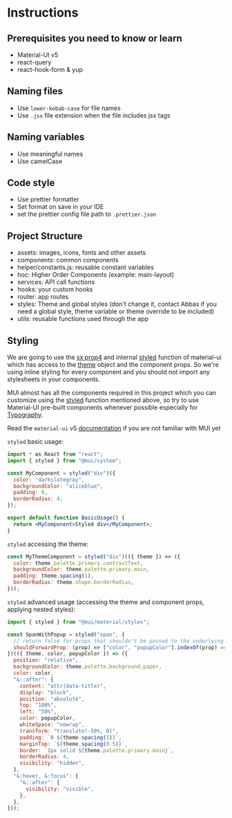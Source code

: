 # Instructions

## Prerequisites you need to know or learn

- Material-UI v5
- react-query
- react-hook-form & yup

## Naming files

- Use `lower-kebab-case` for file names
- Use `.jsx` file extension when the file includes jsx tags

## Naming variables

- Use meaningful names
- Use camelCase

## Code style

- Use prettier formatter
- Set format on save in your IDE
- set the prettier config file path to `.prettier.json`

## Project Structure

- assets: images, icons, fonts and other assets
- components: common components
- helper/constants.js: reusable constant variables
- hoc: Higher Order Components (example: main-layout)
- services: API call functions
- hooks: your custom hooks
- router: app routes
- styles: Theme and global styles (don't change it, contact Abbas if you need a
  global style, theme variable or theme override to be included)
- utils: reusable functions used through the app

## Styling

We are going to use the [sx prop]()[4] and internal [styled][1] function of
material-ui which has access to the [theme](https://mui.com/customization/theming/)
object and the component props.
So we're using inline styling for every component and you should not import any
stylesheets in your components.

MUI almost has all the components required in this project which you can
customize using the [styled][1] function mentioned above, so try to use
Material-UI pre-built components whenever possible especially
for [Typography][2].

Read the `material-ui` v5 [documentation][3] if you are not familiar with MUI
yet

`styled` basic usage:

```jsx
import * as React from "react";
import { styled } from "@mui/system";

const MyComponent = styled("div")({
  color: "darkslategray",
  backgroundColor: "aliceblue",
  padding: 8,
  borderRadius: 4,
});

export default function BasicUsage() {
  return <MyComponent>Styled div</MyComponent>;
}
```

`styled` accessing the theme:

```jsx
const MyThemeComponent = styled("div")(({ theme }) => ({
  color: theme.palette.primary.contrastText,
  backgroundColor: theme.palette.primary.main,
  padding: theme.spacing(1),
  borderRadius: theme.shape.borderRadius,
}));
```

`styled` advanced usage (accessing the theme and component props, applying nested styles):

```jsx
import { styled } from "@mui/material/styles";

const SpanWithPopup = styled("span", {
  // return false for props that shouldn't be passed to the underlying component
  shouldForwardProp: (prop) => ["color", "popupColor"].indexOf(prop) === -1,
})(({ theme, color, popupColor }) => ({
  position: "relative",
  backgroundColor: theme.palette.background.paper,
  color: color,
  "&::after": {
    content: "attr(data-title)",
    display: "block",
    position: "absolute",
    top: "100%",
    left: "50%",
    color: popupColor,
    whiteSpace: "nowrap",
    transform: "translate(-50%, 0)",
    padding: `0 ${theme.spacing(1)}`,
    marginTop: `${theme.spacing(0.5)}`,
    border: `1px solid ${theme.palette.primary.main}`,
    borderRadius: 4,
    visibility: "hidden",
  },
  "&:hover, &:focus": {
    "&::after": {
      visibility: "visible",
    },
  },
}));
```

[1]: https://mui.com/system/styled/
[2]: https://mui.com/components/typography/
[3]: https://mui.com/getting-started/usage/
[4]: https://mui.com/system/the-sx-prop/
